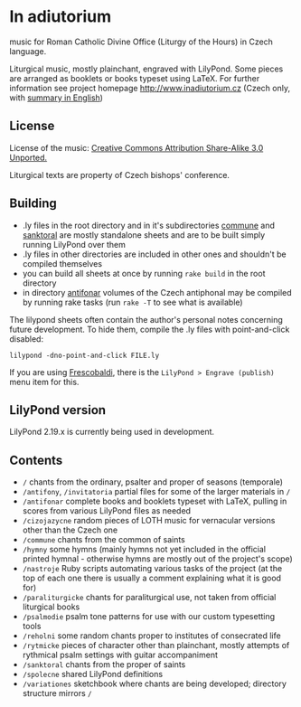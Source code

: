 # In adiutorium

music for Roman Catholic Divine Office (Liturgy of the Hours) in Czech language.

Liturgical music, mostly plainchant, engraved with LilyPond.
Some pieces are arranged as booklets or books typeset using LaTeX.
For further information see project homepage
http://www.inadiutorium.cz
(Czech only, with [summary in English](http://www.inadiutorium.cz/english.php))

## License

License of the music:
[Creative Commons Attribution Share-Alike 3.0 Unported.](http://creativecommons.org/licenses/by-sa/3.0/deed.en)

Liturgical texts are property of Czech bishops' conference.

## Building

* .ly files in the root directory and in it's subdirectories [commune](./commune)
and [sanktoral](./sanktoral) are mostly standalone sheets and are to be built simply
running LilyPond over them
* .ly files in other directories are included in other ones and shouldn't be compiled themselves
* you can build all sheets at once by running `rake build` in the root directory
* in directory [antifonar](./antifonar) volumes of the Czech antiphonal may be compiled by running rake tasks (run `rake -T` to see what is available)

The lilypond sheets often contain the author's personal
notes concerning future development.
To hide them, compile the .ly files with point-and-click disabled:

`lilypond -dno-point-and-click FILE.ly`

If you are using [Frescobaldi](https://frescobaldi.org/), there is the
`LilyPond > Engrave (publish)` menu item for this.

## LilyPond version

LilyPond 2.19.x is currently being used in development.

## Contents

- `/` chants from the ordinary, psalter and proper of seasons (temporale)
- `/antifony`, `/invitatoria` partial files for some of the larger materials in `/`
- `/antifonar` complete books and booklets typeset with LaTeX, pulling in scores from various LilyPond files as needed
- `/cizojazycne` random pieces of LOTH music for vernacular versions other than the Czech one
- `/commune` chants from the common of saints
- `/hymny` some hymns (mainly hymns not yet included in the official printed hymnal - otherwise hymns are mostly out of the project's scope)
- `/nastroje` Ruby scripts automating various tasks of the project (at the top of each one there is usually a comment explaining what it is good for)
- `/paraliturgicke` chants for paraliturgical use, not taken from official liturgical books
- `/psalmodie` psalm tone patterns for use with our custom typesetting tools
- `/reholni` some random chants proper to institutes of consecrated life
- `/rytmicke` pieces of character other than plainchant, mostly attempts of rythmical psalm settings with guitar accompaniment
- `/sanktoral` chants from the proper of saints
- `/spolecne` shared LilyPond definitions
- `/variationes` sketchbook where chants are being developed; directory structure mirrors `/`
